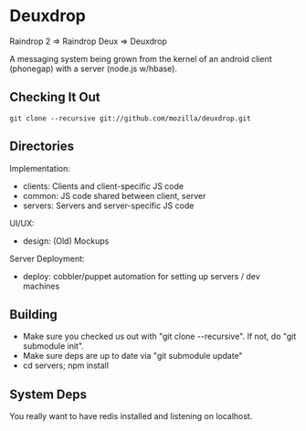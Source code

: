 # Deuxdrop

Raindrop 2 => Raindrop Deux => Deuxdrop

A messaging system being grown from the kernel of an android client (phonegap)
with a server (node.js w/hbase).

## Checking It Out

    git clone --recursive git://github.com/mozilla/deuxdrop.git

## Directories

Implementation:

- clients: Clients and client-specific JS code
- common: JS code shared between client, server
- servers: Servers and server-specific JS code

UI/UX:

- design: (Old) Mockups

Server Deployment:

- deploy: cobbler/puppet automation for setting up servers / dev machines

## Building

* Make sure you checked us out with "git clone --recursive".  If not, do
   "git submodule init".
* Make sure deps are up to date via "git submodule update"
* cd servers; npm install

## System Deps

You really want to have redis installed and listening on localhost.
